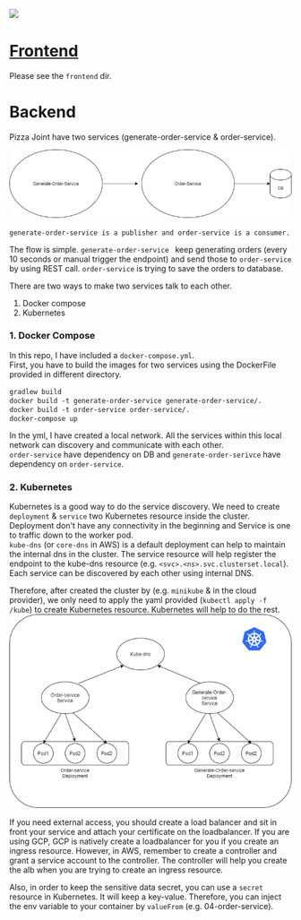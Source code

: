 ![](https://images.squarespace-cdn.com/content/v1/5bc638369b8fe864b188a448/1583688817195-5C326ML1L6JOKBMZJ8P2/Pizza-Nevada-City)

# [Frontend](https://github.com/ivanpang1996/pizza-joint/tree/main/frontend/README.md)
Please see the `frontend` dir.

# Backend

Pizza Joint have two services (generate-order-service & order-service).

![alt text](flow.png "Title")

`generate-order-service is a publisher and order-service is a consumer.`


The flow is simple. `generate-order-service ` keep generating orders (every 10 seconds or manual trigger the endpoint) and send those to `order-service` by using REST call. `order-service` is trying to save the orders to database. 

There are two ways to make two services talk to each other.
1. Docker compose
2. Kubernetes


### 1. Docker Compose
In this repo, I have included a `docker-compose.yml`. <br/>
First, you have to build the images for two services using the DockerFile provided in different directory.
```
gradlew build
docker build -t generate-order-service generate-order-service/.
docker build -t order-service order-service/.
docker-compose up
```
In the yml, I have created a local network. All the services within this local network can discovery and communicate with each other.<br/>
`order-service` have dependency on DB and `generate-order-serivce` have dependency on `order-service`.

### 2. Kubernetes
Kubernetes is a good way to do the service discovery. We need to create `deployment` & `service` two Kubernetes resource inside the cluster. Deployment don't have any connectivity in the beginning and Service is one to traffic down to the worker pod. <br/> `kube-dns` (or `core-dns` in AWS) is a default deployment can help to maintain the internal dns in the cluster. The service resource will help register the endpoint to the kube-dns resource (e.g. `<svc>.<ns>.svc.clusterset.local`). Each service can be discovered by each other using internal DNS.

Therefore, after created the cluster by (e.g. `minikube` & in the cloud provider), we only need to apply the yaml provided (`kubectl apply -f /kube`) to create Kubernetes resource. Kubernetes will help to do the rest.
![alt text](k8s.png "Title")

If you need external access, you should create a load balancer and sit in front your service and attach your certificate on the loadbalancer. If you are using GCP, GCP is natively create a loadbalancer for you if you create an ingress resource. However, in AWS, remember to create a controller and grant a service account to the controller. The controller will help you create the alb when you are trying to create an ingress resource. 

Also, in order to keep the sensitive data secret, you can use a `secret` resource in Kubernetes. It will keep a key-value. Therefore, you can inject the env variable to your container by `valueFrom` (e.g. 04-order-service).